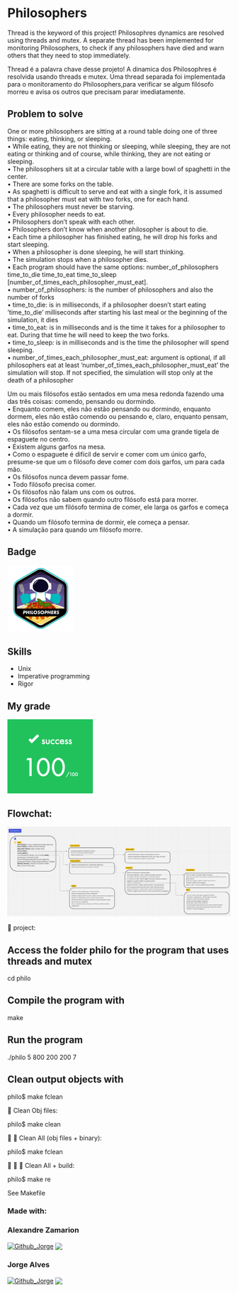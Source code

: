 # Philosophers

Thread is the keyword of this project!
Philosophres dynamics are resolved using threads and mutex. A separate thread has been implemented for monitoring Philosophers, to check if any philosophers have died and warn others that they need to stop immediately.

Thread é a palavra chave desse projeto!
A dinamica dos Philosophres é resolvida usando threads e mutex. Uma thread separada foi implementada para o monitoramento do Philosophers,para verificar se algum filósofo morreu e avisa os outros que precisam parar imediatamente.

## Problem to solve <br>

One or more philosophers are sitting at a round table doing one of three things:
eating, thinking, or sleeping. <br>
• While eating, they are not thinking or sleeping, while sleeping, they are not eating
or thinking and of course, while thinking, they are not eating or sleeping.<br>
• The philosophers sit at a circular table with a large bowl of spaghetti in the center.<br>
• There are some forks on the table.<br>
• As spaghetti is difficult to serve and eat with a single fork, it is assumed that a
philosopher must eat with two forks, one for each hand.<br>
• The philosophers must never be starving.<br>
• Every philosopher needs to eat.<br>
• Philosophers don’t speak with each other.<br>
• Philosophers don’t know when another philosopher is about to die.<br>
• Each time a philosopher has finished eating, he will drop his forks and start sleeping.<br>
• When a philosopher is done sleeping, he will start thinking.<br>
• The simulation stops when a philosopher dies.<br>
• Each program should have the same options: number_of_philosophers time_to_die
time_to_eat time_to_sleep [number_of_times_each_philosopher_must_eat].<br>
• number_of_philosophers: is the number of philosophers and also the number of forks <br>
• time_to_die: is in milliseconds, if a philosopher doesn’t start eating ’time_to_die’
milliseconds after starting his last meal or the beginning of the simulation, it dies <br>
• time_to_eat: is in milliseconds and is the time it takes for a philosopher to eat. During that time he will need to keep the two forks. <br>
• time_to_sleep: is in milliseconds and is the time the philosopher will spend sleeping. <br>
• number_of_times_each_philosopher_must_eat: argument is optional, if all philosophers eat at least ’number_of_times_each_philosopher_must_eat’ 
the simulation will stop. If not specified, the simulation will stop only at the death of a philosopher<br>

Um ou mais filósofos estão sentados em uma mesa redonda fazendo uma das três coisas: comendo, pensando ou dormindo.<br>
• Enquanto comem, eles não estão pensando ou dormindo, enquanto dormem, eles não estão comendo ou pensando e, claro, enquanto pensam, eles não estão comendo ou dormindo.<br>
• Os filósofos sentam-se a uma mesa circular com uma grande tigela de espaguete no centro.<br>
• Existem alguns garfos na mesa.<br>
• Como o espaguete é difícil de servir e comer com um único garfo, presume-se que um o filósofo deve comer com dois garfos, um para cada mão.<br>
• Os filósofos nunca devem passar fome.<br>
• Todo filósofo precisa comer.<br>
• Os filósofos não falam uns com os outros.<br>
• Os filósofos não sabem quando outro filósofo está para morrer.<br>
• Cada vez que um filósofo termina de comer, ele larga os garfos e começa a dormir.<br>
• Quando um filósofo termina de dormir, ele começa a pensar.<br>
• A simulação para quando um filósofo morre.<br>

## Badge
<img src="philosophers.png">

## Skills
- Unix
- Imperative programming
- Rigor

## My grade
<img src="grade_philosophers.png">

## Flowchat:
<img src="philo.png">


🚧 project:<br/>

## Access the folder philo for the program that uses threads and mutex
cd philo<br/>

## Compile the program with
make<br/>

## Run the program
./philo 5 800 200 200 7 <br/>

## Clean output objects with
philo$ make fclean

:shower: Clean Obj files:<br/>

philo$ make clean<br/>

:shower: :shower: Clean All (obj files + binary):<br/>

philo$ make fclean<br/>

:shower: :shower: 🚧 Clean All + build:<br/>

philo$ make re <br/>

See Makefile<br/>

### Made with: <br/>

### Alexandre Zamarion
<div style="display: inline_block">
 <a href="https://github.com/alezamarion" target="_blank"><img align="center" alt="Github_Jorge" height="30" width="30" src="https://cdn-icons-png.flaticon.com/128/1051/1051275.png" target="_blank"></a>
 <a href="https://www.linkedin.com/in/alexandre-zamarion-cepeda-a3766323a/" target="_blank"><img align="center"src="https://img.shields.io/badge/-LinkedIn-%230077B5?style=for-the-badge&logo=linkedin&logoColor=white" target="_blank"></a> 
</div>

### Jorge Alves
<div style="display: inline_block">
 <a href="https://github.com/jorgeedualves/jorgeedualves" target="_blank"><img align="center" alt="Github_Jorge" height="30" width="30" src="https://cdn-icons-png.flaticon.com/128/1051/1051275.png" target="_blank"></a>
 <a href="https://www.linkedin.com/in/jorge-eduardo-alves-094b4331/" target="_blank"><img align="center"src="https://img.shields.io/badge/-LinkedIn-%230077B5?style=for-the-badge&logo=linkedin&logoColor=white" target="_blank"></a> 
</div>


